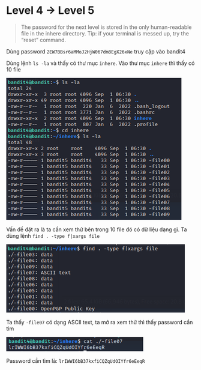# Level 4 -> Level 5
> The password for the next level is stored in the only human-readable file in the inhere directory. Tip: if your terminal is messed up, try the “reset” command.

Dùng password `2EW7BBsr6aMMoJ2HjW067dm8EgX26xNe` truy cập vào bandit4

Dùng lệnh `ls -la` và thấy có thư mục `inhere`. Vào thư mục `inhere` thì thấy có 10 file 

![level4_5_1](level4_5_1.png)

Vấn đề đặt ra là ta cần xem thử bên trong 10 file đó có dữ liệu dạng gì. Ta dùng lệnh `find . -type f|xargs file` 

![level4_5_2](level4_5_2.png)

Ta thấy `-file07` có dạng ASCII text, ta mở ra xem thử thì thấy password cần tìm

![level4_5_3](level4_5_3.png)

Password cần tìm là: `lrIWWI6bB37kxfiCQZqUdOIYfr6eEeqR`

